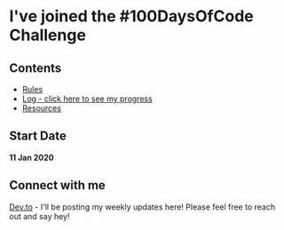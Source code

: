 # I've joined the #100DaysOfCode Challenge

## Contents

* [Rules](rules.md)
* [Log - click here to see my progress](log.md)
* [Resources](resources.md)

## Start Date
**11 Jan 2020**

## Connect with me
[Dev.to](https://dev.to/sadiejay) - I'll be posting my weekly updates here! Please feel free to reach out and say hey!
